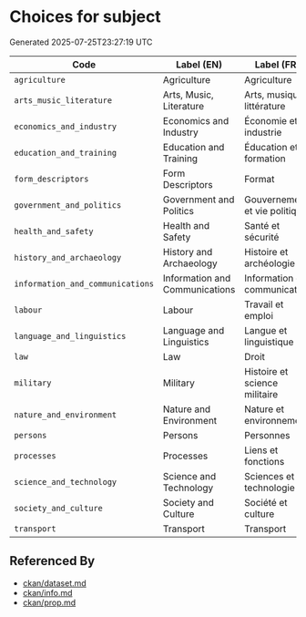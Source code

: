 # Choices for subject

Generated 2025-07-25T23:27:19 UTC

| Code | Label (EN) | Label (FR) |
|------|------------|------------|
| `agriculture` | Agriculture | Agriculture |
| `arts_music_literature` | Arts, Music, Literature | Arts, musique, littérature |
| `economics_and_industry` | Economics and Industry | Économie et industrie |
| `education_and_training` | Education and Training | Éducation et formation |
| `form_descriptors` | Form Descriptors | Format |
| `government_and_politics` | Government and Politics | Gouvernement et vie politique |
| `health_and_safety` | Health and Safety | Santé et sécurité |
| `history_and_archaeology` | History and Archaeology | Histoire et archéologie |
| `information_and_communications` | Information and Communications | Information et communication |
| `labour` | Labour | Travail et emploi |
| `language_and_linguistics` | Language and Linguistics | Langue et linguistique |
| `law` | Law | Droit |
| `military` | Military | Histoire et science militaire |
| `nature_and_environment` | Nature and Environment | Nature et environnement |
| `persons` | Persons | Personnes |
| `processes` | Processes | Liens et fonctions |
| `science_and_technology` | Science and Technology | Sciences et technologie |
| `society_and_culture` | Society and Culture | Société et culture |
| `transport` | Transport | Transport |


## Referenced By

- [ckan/dataset.md](../ckan/dataset.md)
- [ckan/info.md](../ckan/info.md)
- [ckan/prop.md](../ckan/prop.md)
